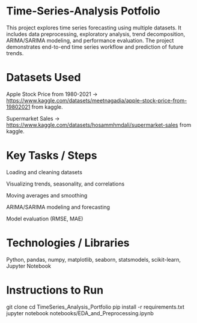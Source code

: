 # Time-Series-Analysis Potfolio
This project explores time series forecasting using multiple datasets. It includes data preprocessing, exploratory analysis, trend decomposition, ARIMA/SARIMA modeling, and performance evaluation. The project demonstrates end-to-end time series workflow and prediction of future trends.
# Datasets Used 
Apple Stock Price from 1980-2021 -> https://www.kaggle.com/datasets/meetnagadia/apple-stock-price-from-19802021 from kaggle.

Supermarket Sales -> https://www.kaggle.com/datasets/hosammhmdali/supermarket-sales  from kaggle.

# Key Tasks / Steps
Loading and cleaning datasets

Visualizing trends, seasonality, and correlations

Moving averages and smoothing

ARIMA/SARIMA modeling and forecasting

Model evaluation (RMSE, MAE)

# Technologies / Libraries
Python, pandas, numpy, matplotlib, seaborn, statsmodels, scikit-learn, Jupyter Notebook

# Instructions to Run
git clone <repo-link>
cd TimeSeries_Analysis_Portfolio
pip install -r requirements.txt
jupyter notebook notebooks/EDA_and_Preprocessing.ipynb
